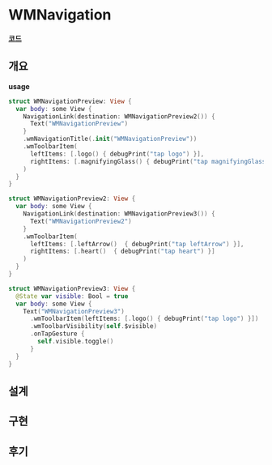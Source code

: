 # WMNavigation

**[코드](https://github.com/dev-wimes/ScratchPad-SwiftUI/tree/main/ScratchPad-SwiftUI/ScratchPad-SwiftUI/Content/WMNavigation)**

## 개요

**usage**

```swift
struct WMNavigationPreview: View {
  var body: some View {
    NavigationLink(destination: WMNavigationPreview2()) {
      Text("WMNavigationPreview")
    }
    .wmNavigationTitle(.init("WMNavigationPreview"))
    .wmToolbarItem(
      leftItems: [.logo() { debugPrint("tap logo") }],
      rightItems: [.magnifyingGlass() { debugPrint("tap magnifyingGlass") }]
    )
  }
}

struct WMNavigationPreview2: View {
  var body: some View {
    NavigationLink(destination: WMNavigationPreview3()) {
      Text("WMNavigationPreview2")
    }
    .wmToolbarItem(
      leftItems: [.leftArrow()  { debugPrint("tap leftArrow") }],
      rightItems: [.heart()  { debugPrint("tap heart") }]
    )
  }
}

struct WMNavigationPreview3: View {
  @State var visible: Bool = true
  var body: some View {
    Text("WMNavigationPreview3")
      .wmToolbarItem(leftItems: [.logo() { debugPrint("tap logo") }])
      .wmToolbarVisibility(self.$visible)
      .onTapGesture {
        self.visible.toggle()
      }
  }
}
```



## 설계

## 구현

## 후기